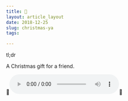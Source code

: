 ```yaml
---
title: 🎄
layout: article_layout
date: 2018-12-25
slug: christmas-ya
tags:

---
```

<div class="tldr-container">
  <div class="tldr-label">tl;dr</div>
  <p class="tldr">
    A Christmas gift for a friend.
  </p>
</div>

🎄<audio controls src="../christmas-ya.mp3"></audio>🎄
